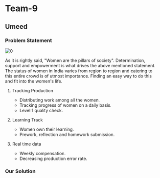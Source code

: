# Team-9
## Umeed 
### Problem Statement
![0](https://user-images.githubusercontent.com/41858958/88470820-f4b9b080-cf1e-11ea-8a3a-c95b8d3614c3.png)

As it is rightly said, "Women are the pillars of society". Determination, support and empowerment is what drives the above mentioned statement. The status of women in India varies from region to region and catering to this entire crowd is of utmost importance. Finding an easy way to do this and fit into the women's life.

1) Tracking Production

   - Distributing work among all the women.
   - Tracking progress of women on a daily basis.
   - Level 1 quality check.
2) Learning Track
   - Women own their learning.
   - Prework, reflection and homework submission.
3) Real time data
   - Weekly compensation.
   - Decreasing production error rate.
   
   
### Our Solution

 
